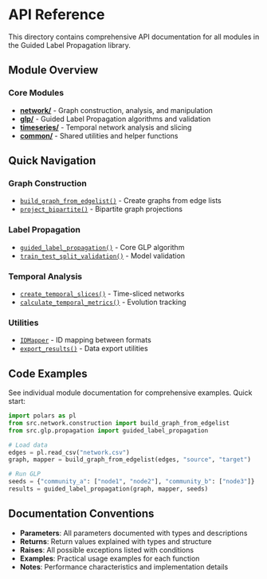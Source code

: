 # API Reference

This directory contains comprehensive API documentation for all modules in the Guided Label Propagation library.

## Module Overview

### Core Modules

- **[network/](network.md)** - Graph construction, analysis, and manipulation
- **[glp/](glp.md)** - Guided Label Propagation algorithms and validation
- **[timeseries/](timeseries.md)** - Temporal network analysis and slicing
- **[common/](common.md)** - Shared utilities and helper functions

## Quick Navigation

### Graph Construction
- [`build_graph_from_edgelist()`](network.md#build_graph_from_edgelist) - Create graphs from edge lists
- [`project_bipartite()`](network.md#project_bipartite) - Bipartite graph projections

### Label Propagation
- [`guided_label_propagation()`](glp.md#guided_label_propagation) - Core GLP algorithm
- [`train_test_split_validation()`](glp.md#train_test_split_validation) - Model validation

### Temporal Analysis
- [`create_temporal_slices()`](timeseries.md#create_temporal_slices) - Time-sliced networks
- [`calculate_temporal_metrics()`](timeseries.md#calculate_temporal_metrics) - Evolution tracking

### Utilities
- [`IDMapper`](common.md#idmapper) - ID mapping between formats
- [`export_results()`](common.md#export_results) - Data export utilities

## Code Examples

See individual module documentation for comprehensive examples. Quick start:

```python
import polars as pl
from src.network.construction import build_graph_from_edgelist
from src.glp.propagation import guided_label_propagation

# Load data
edges = pl.read_csv("network.csv")
graph, mapper = build_graph_from_edgelist(edges, "source", "target")

# Run GLP
seeds = {"community_a": ["node1", "node2"], "community_b": ["node3"]}
results = guided_label_propagation(graph, mapper, seeds)
```

## Documentation Conventions

- **Parameters**: All parameters documented with types and descriptions
- **Returns**: Return values explained with types and structure  
- **Raises**: All possible exceptions listed with conditions
- **Examples**: Practical usage examples for each function
- **Notes**: Performance characteristics and implementation details